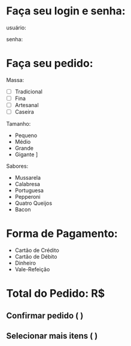 
# Faça seu login e senha:

usuário:

senha:





# Faça seu pedido:

Massa:
- [ ] Tradicional
- [ ] Fina
- [ ] Artesanal
- [ ] Caseira

Tamanho:
- Pequeno
- Médio
- Grande
- Gigante
]

Sabores:
- Mussarela
- Calabresa
- Portuguesa
- Pepperoni
- Quatro Queijos
- Bacon

# Forma de Pagamento:

- Cartão de Crédito
- Cartão de Débito
- Dinheiro
- Vale-Refeição

# Total do Pedido: R$ 
## Confirmar pedido (  )
## Selecionar mais itens (   )
